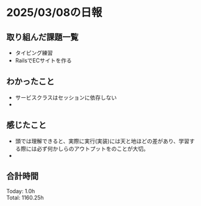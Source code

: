 # 2025/03/08の日報
## 取り組んだ課題一覧
* タイピング練習
*  RailsでECサイトを作る
## わかったこと
* サービスクラスはセッションに依存しない
* 
## 感じたこと
* 頭では理解できると、実際に実行(実装)には天と地ほどの差があり、学習する際には必ず何かしらのアウトプットをのことが大切。
* 
## 合計時間 
Today: 1.0h<br>
Total: 1160.25h
